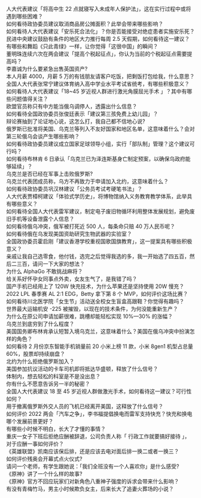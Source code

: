 人大代表建议「将高中生 22 点就寝写入未成年人保护法」，这在实行过程中或将遇到哪些困难？  
如何看待政协委员建议取消商品房公摊面积？此举会带来哪些影响？  
如何看待人大代表建议「安乐死合法化」？你是否能接受对绝症患者实施安乐死？  
民进中央建议鼓励有条件的地区大力推行每周 2.5 天假期，如何看待这一建议？  
有哪些和舞蹈《只此青绿》一样，让你觉得「这很中国」的瞬间？  
董明珠连续六次在两会建议「提高个税起征点」，你认为当前的个税起征点需要提高吗？  
李嘉诚为什么要紧急出售英国资产?  
本人月薪 4000，月薪 5 万的有钱朋友请客户吃饭，把剩饭打包给我，什么意思？  
全国人大代表张常宁建议体育纳入高中学业水平考试省统考，有哪些积极意义？  
如何看待人大代表建议「18~45 岁近视人群进行激光角膜屈光手术 」？其中有哪些问题值得关注？  
欧盟官员称只有中方能当俄乌调停人，透露出什么信息？  
如何看待全国政协委员张俊廷表示「建议第三孩免费上幼儿园」？  
辩论赛抽到了论证地心说，这怎么打，我自己都不信地心说?  
俄罗斯已批准将美国、乌克兰等列入不友好国家和地区名单，这意味着什么？会对第三轮俄乌会谈产生哪些影响？  
如何看待政协委员建议成立国家足球领导小组，实行「部队制」管理？这个建议可行吗？  
如何看待布林肯 6 日承认「乌克兰已为泽连斯基身亡制定预案，以确保乌政府能够延续」？  
乌克兰是否已经在军事上击败俄罗斯?  
乌克兰代表团成员称，乌方不再致力于申请加入北约，这意味着什么？  
如何看待政协委员巩汉林建议「公务员考试考硬笔书法」？  
人大代表贾樟柯建议「体验式学历史」，将博物馆纳入义务教育教学体系，此举具有哪些意义？  
如何看待全国人大代表雷军建议，制定电子废旧物循环利用整体发展规划，避免废旧手机等设备泄露个人信息？  
如何看待俄乌冲突，俄军被打死近 500 人，每条命只赔 40 万人民币呢？  
如何看待俄在乌发现美国资助研究生物武器的实验室？  
全国政协委员霍启刚「建议香港学校重视国歌国旗教育」，这一提案具有哪些积极意义？  
亲戚让我自己选零食，他付钱，选完之后觉得我选的多，我一开始选了四五百，然后二三百，请问一下大家的想法？  
为什么 AlphaGo 不敢挑战麻将？  
给关系好怀孕女同事点外卖，女友生气了，是我错了吗？  
国产手机已经用上了 120W 快充技术，为什么苹果还是坚持使用 20W 慢充？  
2022 LPL 春季赛 AL 2:1 EDG，Betty 拿下第 8 个 MVP，如何评价这场比赛？  
如何看待川北医学院「女生节」活动送全校女生盲盒高跟鞋？你觉得有趣吗？  
世界最大运输机安 -225 被摧毁，以现在的技术条件，为何没能重新生产？  
为什么在原公司申请加薪很难，跳槽却能轻松实现 10%—30% 的涨幅？  
乌克兰到底穷到了什么程度？  
美国国务卿布林肯承认短暂入境乌克兰，这意味着什么？美国在俄乌冲突中扮演怎样的角色？  
如何看待 2 月份京东智能手机销量前 20 小米上榜 11 款，小米 8gen1 机型占总量 60%，股票却持续崩盘？  
北约为什么拒绝俄罗斯加入？  
美国参加抗议活动的卡车司机即将抵达华盛顿，释放了什么信号？  
体制内，想去轻松的科室是不是没出息？  
你有什么不愿意告诉另一半的秘密？  
全国人大代表建议 18 至 45 岁近视人群做激光手术，如何看待这一建议？可行性如何？  
用于撤离俄罗斯外交人员的飞机已经离开美国，这释放了什么信号？  
如何评价 2022 两会「汽车之争」，李书福提倡换电而雷军支持快充？快充和换电哪个发展前景更好？  
有哪些小时候不明白，长大了才懂的事情？  
重庆一女子下班后拒绝应酬被辞退，公司负责人称「 行政工作就要搞好接待 」，对于应酬一事如何评价？  
《英雄联盟》凯南应该保后排，还是应该去电对面后排一换二或者一换三？  
如何评价残奥会开幕式点火仪式?  
请问一个老师，有学生跟她说：「我们全班没有一个人喜欢你」是什么感受?  
《原神》讲了一个什么样的故事?  
《原神》官方不回应玩家们对新角色八重神子强度的诉求会带来什么影响？  
有没有青梅竹马，男主小时候欺负女主，后来长大了追妻火葬场的小说？  
